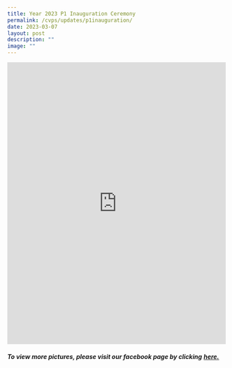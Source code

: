 ```yaml
---
title: Year 2023 P1 Inauguration Ceremony
permalink: /cvps/updates/p1inauguration/
date: 2023-03-07
layout: post
description: ""
image: ""
---
```


<iframe src="https://www.facebook.com/plugins/post.php?href=https%3A%2F%2Fwww.facebook.com%2Fcompassvalepri%2Fposts%2Fpfbid0PcBinDNbAf6QoG8qSU8PSiVdi49qhN9FamAzY35PgrDsihSckP2DL5F7CmuVUEpMl&show_text=true&width=500" width="500" height="646" style="border:none;overflow:hidden" scrolling="no" frameborder="0" allowfullscreen="true" allow="autoplay; clipboard-write; encrypted-media; picture-in-picture; web-share"></iframe><br>

###### **To view more pictures, please visit our facebook page by clicking** [**here.**](https://www.facebook.com/compassvalepri/)